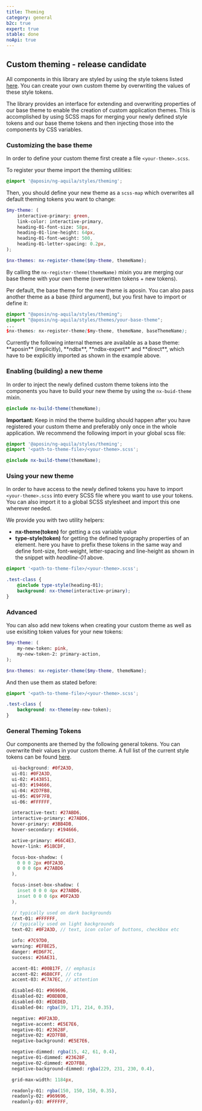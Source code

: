 ```yaml
---
title: Theming
category: general
b2c: true
expert: true
stable: done
noApi: true
---
```


## Custom theming - release candidate

All components in this library are styled by using the style tokens listed [here](./documentation/theming/overview#general-theming-tokens). You can create your own custom theme by overwriting the values of these style tokens.

The library provides an interface for extending and overwriting properties of our base theme to enable the creation of custom application themes. This is accomplished by using SCSS maps for merging your newly defined style tokens and our base theme tokens and then injecting those into the components by CSS variables.

### Customizing the base theme

In order to define your custom theme first create a file `<your-theme>.scss`.

To register your theme import the theming utilities:

```scss
@import '@aposin/ng-aquila/styles/theming';
```

Then, you should define your new theme as a `scss-map` which overwrites all default theming tokens you want to change:

```scss
$my-theme: (
    interactive-primary: green,
    link-color: interactive-primary,
    heading-01-font-size: 58px,
    heading-01-line-height: 64px,
    heading-01-font-weight: 500,
    heading-01-letter-spacing: 0.2px,
);

$nx-themes: nx-register-theme($my-theme, themeName);
```

By calling the `nx-register-theme(themeName)` mixin you are merging our base theme with your own theme (overwritten tokens + new tokens).

Per default, the base theme for the new theme is aposin. You can also pass another theme as a base (third argument), but you first have to import or define it:

```scss
@import "@aposin/ng-aquila/styles/theming";
@import "@aposin/ng-aquila/styles/themes/your-base-theme";
...
$nx-themes: nx-register-theme($my-theme, themeName, baseThemeName);
```

<div class="docs-private">
Currently the following internal themes are available as a base theme: **aposin** (implicitly), **ndbx**, **ndbx-expert** and **direct**, which have to be explicitly imported as shown in the example above.
</div>

### Enabling (building) a new theme

In order to inject the newly defined custom theme tokens into the components you have to build your new theme by using the `nx-buid-theme` mixin.

```scss
@include nx-build-theme(themeName);
```

**Important:** Keep in mind the theme building should happen after you have registered your custom theme and preferably only once in the whole application. We recommend the following import in your global scss file:

```scss
@import '@aposin/ng-aquila/styles/theming';
@import '<path-to-theme-file>/<your-theme>.scss';

@include nx-build-theme(themeName);
```

### Using your new theme

In order to have access to the newly defined tokens you have to import `<your-theme>.scss` into every SCSS file where you want to use your tokens. You can also import it to a global SCSS stylesheet and import this one wherever needed.

We provide you with two utility helpers:

-   **nx-theme(token)** for getting a css variable value
-   **type-style(token)** for getting the defined typography properties of an element. here you have to prefix these tokens in the same way and define font-size, font-weight, letter-spacing and line-height as shown in the snippet with _headline-01_ above.

```scss
@import '<path-to-theme-file>/<your-theme>.scss';

.test-class {
    @include type-style(heading-01);
    background: nx-theme(interactive-primary);
}
```

### Advanced

You can also add new tokens when creating your custom theme as well as use exisiting token values for your new tokens:

```scss
$my-theme: (
    my-new-token: pink,
    my-new-token-2: primary-action,
);

$nx-themes: nx-register-theme($my-theme, themeName);
```

And then use them as stated before:

```scss
@import '<path-to-theme-file>/<your-theme>.scss';

.test-class {
    background: nx-theme(my-new-token);
}
```

### General Theming Tokens

Our components are themed by the following general tokens. You can overwrite their values in your custom theme. A full list of the current style tokens can be found [here](https://www.github.com/allianz/ng-aquila/blob/main/projects/ng-aquila/src/shared-styles/theming/tokens.scss).

```scss
  ui-background: #0f2A3D,
  ui-01: #0F2A3D,
  ui-02: #143851,
  ui-03: #194666,
  ui-04: #2D7FB8,
  ui-05: #E9F7FB,
  ui-06: #FFFFFF,

  interactive-text: #27ABD6,
  interactive-primary: #27ABD6,
  hover-primary: #3BB4DB,
  hover-secondary: #194666,

  active-primary: #66C4E3,
  hover-link: #51BCDF,

  focus-box-shadow: (
    0 0 0 2px #0F2A3D,
    0 0 0 6px #27ABD6
  ),

  focus-inset-box-shadow: (
    inset 0 0 0 4px #27ABD6,
    inset 0 0 0 6px #0F2A3D
  ),

  // typically used on dark backgrounds
  text-01: #FFFFFF,
  // typically used on light backgrounds
  text-02: #0F2A3D, // text, icon color of buttons, checkbox etc

  info: #7C97D0,
  warning: #EFBE25,
  danger: #ED6F7C,
  success: #26AE31,

  accent-01: #00B17F, // emphasis
  accent-02: #6B8CFF, // cta
  accent-03: #C7A7EC, // attention

  disabled-01: #969696,
  disabled-02: #DBDBDB,
  disabled-03: #EDEDED,
  disabled-04: rgba(39, 171, 214, 0.35),

  negative: #0F2A3D,
  negative-accent: #E5E7E6,
  negative-01: #23628F,
  negative-02: #2D7FB8,
  negative-background: #E5E7E6,

  negative-dimmed: rgba(15, 42, 61, 0.4),
  negative-01-dimmed: #23628F,
  negative-02-dimmed: #2D7FB8,
  negative-background-dimmed: rgba(229, 231, 230, 0.4),

  grid-max-width: 1184px,

  readonly-01: rgba(150, 150, 150, 0.35),
  readonly-02: #969696,
  readonly-03: #FFFFFF,
```
